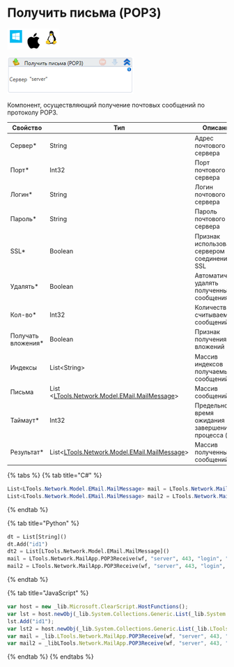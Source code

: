 # Получить письма (POP3)

![](<../../../.gitbook/assets/image (119) (37).png>)

![](<../../../.gitbook/assets/image (419).png>)

Компонент, осуществляющий получение почтовых сообщений по протоколу POP3.

| Свойство            | Тип                                                                       | Описание                                           |
| ------------------- | ------------------------------------------------------------------------- | -------------------------------------------------- |
| Сервер\*            | String                                                                    | Адрес почтового сервера                            |
| Порт\*              | Int32                                                                     | Порт почтового сервера                             |
| Логин\*             | String                                                                    | Логин почтового сервера                            |
| Пароль\*            | String                                                                    | Пароль почтового сервера                           |
| SSL\*               | Boolean                                                                   | Признак использования сервером соединения SSL      |
| Удалять\*           | Boolean                                                                   | Автоматически удалять полученные сообщения         |
| Кол-во\*            | Int32                                                                     | Количество считываемых сообщений                   |
| Получать вложения\* | Boolean                                                                   | Признак получения вложений                         |
| Индексы             | List\<String>                                                             | Массив индексов получаемых сообщений               |
| Письма              | List <[LTools.Network.Model.EMail.MailMessage](datatypes/mailmessage.md)> | Массив сообщений                                   |
| Таймаут\*           | Int32                                                                     | Предельное время ожидания завершения процесса (мс) |
| Результат\*         | List<[LTools.Network.Model.EMail.MailMessage](datatypes/mailmessage.md)>  | Массив полученных сообщений                        |

{% tabs %}
{% tab title="C#" %}
```csharp
List<LTools.Network.Model.EMail.MailMessage> mail = LTools.Network.MailApp.POP3Receive(wf, "server", 443, "login", "password", 10, new List<string>() { "id1" }, false, false, false, 10000);
List<LTools.Network.Model.EMail.MailMessage> mail2 = LTools.Network.MailApp.POP3Receive(wf, "server", 443, "login", "password", 10, new List<LTools.Network.Model.EMail.MailMessage>(), false, false, false, 10000);
```
{% endtab %}

{% tab title="Python" %}
```python
dt = List[String]()
dt.Add("id1")
dt2 = List[LTools.Network.Model.EMail.MailMessage]()
mail = LTools.Network.MailApp.POP3Receive(wf, "server", 443, "login", "password", 10, dt, False, False, False, 10000)
mail2 = LTools.Network.MailApp.POP3Receive(wf, "server", 443, "login", "password", 10, dt2, False, False, False, 10000);
```
{% endtab %}

{% tab title="JavaScript" %}
```javascript
var host = new _lib.Microsoft.ClearScript.HostFunctions();
var lst = host.newObj(_lib.System.Collections.Generic.List(_lib.System.String));
lst.Add("id1");
var lst2 = host.newObj(_lib.System.Collections.Generic.List(_lib.LTools.Network.Model.EMail.MailMessage));
var mail = _lib.LTools.Network.MailApp.POP3Receive(wf, "server", 443, "login", "password", 10, lst, false, false, false, 10000);
var mail2 = _libLTools.Network.MailApp.POP3Receive(wf, "server", 443, "login", "password", 10, lst2, false, false, false, 10000);
```
{% endtab %}
{% endtabs %}
